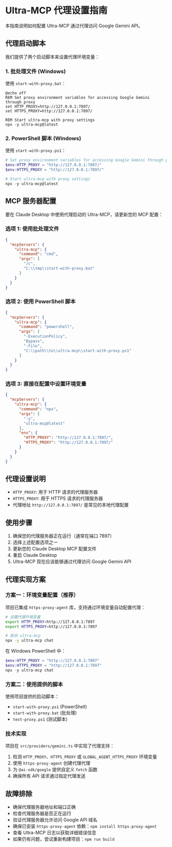 # Ultra-MCP 代理设置指南

本指南说明如何配置 Ultra-MCP 通过代理访问 Google Gemini API。

## 代理启动脚本

我们提供了两个启动脚本来设置代理环境变量：

### 1. 批处理文件 (Windows)

使用 `start-with-proxy.bat`：

```batch
@echo off
REM Set proxy environment variables for accessing Google Gemini through proxy
set HTTP_PROXY=http://127.0.0.1:7897/
set HTTPS_PROXY=http://127.0.0.1:7897/

REM Start ultra-mcp with proxy settings
npx -y ultra-mcp@latest
```

### 2. PowerShell 脚本 (Windows)

使用 `start-with-proxy.ps1`：

```powershell
# Set proxy environment variables for accessing Google Gemini through proxy
$env:HTTP_PROXY = "http://127.0.0.1:7897/"
$env:HTTPS_PROXY = "http://127.0.0.1:7897/"

# Start ultra-mcp with proxy settings
npx -y ultra-mcp@latest
```

## MCP 服务器配置

要在 Claude Desktop 中使用代理启动的 Ultra-MCP，请更新您的 MCP 配置：

### 选项 1: 使用批处理文件

```json
{
  "mcpServers": {
    "ultra-mcp": {
      "command": "cmd",
      "args": [
        "/c",
        "C:\\tmp\\start-with-proxy.bat"
      ]
    }
  }
}
```

### 选项 2: 使用 PowerShell 脚本

```json
{
  "mcpServers": {
    "ultra-mcp": {
      "command": "powershell",
      "args": [
        "-ExecutionPolicy",
        "Bypass",
        "-File",
        "C:\\path\\to\\ultra-mcp\\start-with-proxy.ps1"
      ]
    }
  }
}
```

### 选项 3: 直接在配置中设置环境变量

```json
{
  "mcpServers": {
    "ultra-mcp": {
      "command": "npx",
      "args": [
        "-y",
        "ultra-mcp@latest"
      ],
      "env": {
        "HTTP_PROXY": "http://127.0.0.1:7897/",
        "HTTPS_PROXY": "http://127.0.0.1:7897/"
      }
    }
  }
}
```

## 代理设置说明

- `HTTP_PROXY`: 用于 HTTP 请求的代理服务器
- `HTTPS_PROXY`: 用于 HTTPS 请求的代理服务器
- 代理地址 `http://127.0.0.1:7897/` 是常见的本地代理配置

## 使用步骤

1. 确保您的代理服务器正在运行（通常在端口 7897）
2. 选择上述配置选项之一
3. 更新您的 Claude Desktop MCP 配置文件
4. 重启 Claude Desktop
5. Ultra-MCP 现在应该能够通过代理访问 Google Gemini API

## 代理实现方案

### 方案一：环境变量配置（推荐）

项目已集成 `https-proxy-agent` 库，支持通过环境变量自动配置代理：

```bash
# 设置代理环境变量
export HTTP_PROXY=http://127.0.0.1:7897
export HTTPS_PROXY=http://127.0.0.1:7897

# 启动 ultra-mcp
npx -y ultra-mcp chat
```

在 Windows PowerShell 中：
```powershell
$env:HTTP_PROXY = "http://127.0.0.1:7897"
$env:HTTPS_PROXY = "http://127.0.0.1:7897"
npx -y ultra-mcp chat
```

### 方案二：使用提供的脚本

使用项目提供的启动脚本：
- `start-with-proxy.ps1` (PowerShell)
- `start-with-proxy.bat` (批处理)
- `test-proxy.ps1` (测试脚本)

### 技术实现

项目在 `src/providers/gemini.ts` 中实现了代理支持：

1. 检测 `HTTP_PROXY`、`HTTPS_PROXY` 或 `GLOBAL_AGENT_HTTPS_PROXY` 环境变量
2. 使用 `https-proxy-agent` 创建代理代理
3. 为 `@ai-sdk/google` 提供自定义 `fetch` 函数
4. 确保所有 API 请求通过指定代理发送

## 故障排除

- 确保代理服务器地址和端口正确
- 检查代理服务器是否正在运行
- 验证代理服务器允许访问 Google API 域名
- 确保已安装 `https-proxy-agent` 依赖：`npm install https-proxy-agent`
- 查看 Ultra-MCP 日志以获取详细错误信息
- 如果仍有问题，尝试重新构建项目：`npm run build`